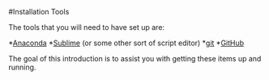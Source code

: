 #Installation Tools

The tools that you will need to have set up are:

*[Anaconda](https://www.continuum.io/downloads)
*[Sublime](http://www.sublimetext.com/) (or some other sort of script editor)
*[git](https://git-scm.com/) 
*[GitHub](https://github.com/)

The goal of this introduction is to assist you with getting these items up and running.  
